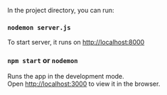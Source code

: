In the project directory, you can run:

### `nodemon server.js`

To start server, it runs on [http://localhost:8000](http://localhost:8000)

### `npm start` or `nodemon`

Runs the app in the development mode.<br />
Open [http://localhost:3000](http://localhost:3000) to view it in the browser.

